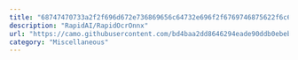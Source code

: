 ```yaml
---
title: "68747470733a2f2f696d672e736869656c64732e696f2f6769746875622f6c6963656e73652f526170696441492f52617069644f63724f6e6e78"
description: "RapidAI/RapidOcrOnnx"
url: "https://camo.githubusercontent.com/bd4baa2dd8646294eade90ddb0ebeb05b116bfa009d88e8524eade4b73f9eea2/68747470733a2f2f696d672e736869656c64732e696f2f6769746875622f6c6963656e73652f526170696441492f52617069644f63724f6e6e78"
category: "Miscellaneous"
---
```

